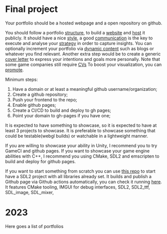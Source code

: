 # Final project

Your portfolio should be a hosted webpage and a open repository on github.

You should follow a portfolio [structure](../03-structure/README.md), to build a [website](../10-frontend/README.md) and [host](../07-hosting/README.md) it publicly. It should have a nice [style](../05-style/README.md), a good [communication](../04-communication/README.md) is the key to execute and analyse your [strategy](../06-strategy/README.md) in order to capture insights. You can optionally increment your portfolio via [dynamic content](../11-dynamic/README.md) such as blogs or whatever you find relevant. Another extra step would be to create a generic [cover letter](../13-cover-letter/README.md) to express your intentions and goals more personally. Note that some game companies still require [CVs](../14-cv/README.md) To boost your visualization, you can [promote](../12-promoting/README.md).

Minimum steps:
1. Have a domain or at least a meaningful github username/organization; 
2. Create a github repository; 
3. Push your frontend to the repo;
4. Enable github pages; 
5. Create a CI/CD to build and deploy to gh pages; 
6. Point your domain to gh-pages if you have one;

It is expected to have something to showcase, so it is expected to have at least 3 projects to showcase. It is preferable to showcase something that could be testable(webgl builds) or watchable in a lightweight manner.

If you are willing to showcase your ability in Unity, I recommend you to try GameCI and github pages. If you want to showcase your game engine abilities with C++, I recommend you using CMake, SDL2 and emscripten to build and deploy  for github pages.

If you want to start something from scratch you can use [this repo](https://github.com/InfiniBrains/SDL2-CPM-CMake-Example) to start have a SDL2 project with all libraries already set. It builds and publish a Github page via Github actions automatically,  you can check it running [here](https://infinibrains.github.io/SDL2-CPM-CMake-Example/). It features CMake tooling, IMGUI for debug interfaces, SDL2, SDL2_ttf, SDL_image, SDL_mixer, 

# 2023

Here goes a list of portfolios

